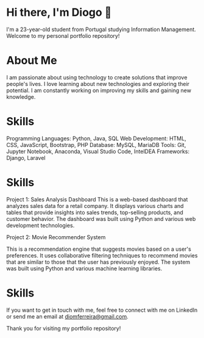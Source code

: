 # Hi there, I'm Diogo 👋

I'm a 23-year-old student from Portugal studying Information Management. Welcome to my personal portfolio repository!

# About Me

I am passionate about using technology to create solutions that improve people's lives. I love learning about new technologies and exploring their potential. I am constantly working on improving my skills and gaining new knowledge.

# Skills

Programming Languages: Python, Java, SQL
Web Development: HTML, CSS, JavaScript, Bootstrap, PHP
Database: MySQL, MariaDB
Tools: Git, Jupyter Notebook, Anaconda, Visual Studio Code, IntelDEA
Frameworks: Django, Laravel

# Skills

Project 1: Sales Analysis Dashboard
This is a web-based dashboard that analyzes sales data for a retail company. It displays various charts and tables that provide insights into sales trends, top-selling products, and customer behavior. The dashboard was built using Python and various web development technologies.

Project 2: Movie Recommender System

This is a recommendation engine that suggests movies based on a user's preferences. It uses collaborative filtering techniques to recommend movies that are similar to those that the user has previously enjoyed. The system was built using Python and various machine learning libraries.

# Skills

If you want to get in touch with me, feel free to connect with me on LinkedIn or send me an email at diomferreira@gmail.com.

Thank you for visiting my portfolio repository!
